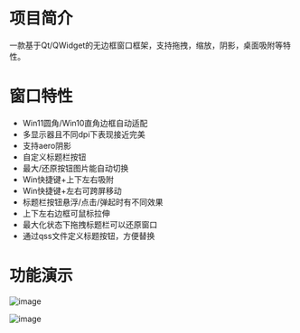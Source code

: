 # 项目简介
一款基于Qt/QWidget的无边框窗口框架，支持拖拽，缩放，阴影，桌面吸附等特性。

# 窗口特性
* Win11圆角/Win10直角边框自动适配
* 多显示器且不同dpi下表现接近完美
* 支持aero阴影
* 自定义标题栏按钮
* 最大/还原按钮图片能自动切换
* Win快捷键+上下左右吸附
* Win快捷键+左右可跨屏移动
* 标题栏按钮悬浮/点击/弹起时有不同效果
* 上下左右边框可鼠标拉伸
* 最大化状态下拖拽标题栏可以还原窗口
* 通过qss文件定义标题按钮，方便替换

# 功能演示
![image](https://user-images.githubusercontent.com/3926845/145587636-22c51bf9-1f82-4d14-adea-3f4a6e5c4185.gif)


![image](https://user-images.githubusercontent.com/3926845/145596423-a287c4ff-15a2-47b3-b1f4-c896ba10587a.gif)
